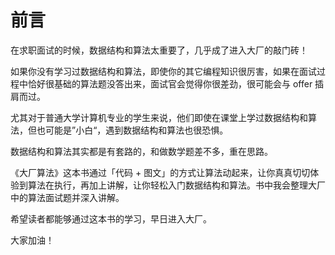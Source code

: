 # 前言

在求职面试的时候，数据结构和算法太重要了，几乎成了进入大厂的敲门砖！

如果你没有学习过数据结构和算法，即使你的其它编程知识很厉害，如果在面试过程中恰好很基础的算法题没答出来，面试官会觉得你很差劲，很可能会与 offer 插肩而过。

尤其对于普通大学计算机专业的学生来说，他们即使在课堂上学过数据结构和算法，但也可能是”小白“，遇到数据结构和算法也很恐惧。

数据结构和算法其实都是有套路的，和做数学题差不多，重在思路。

《大厂算法》这本书通过「代码 + 图文」的方式让算法动起来，让你真真切切体验到算法在执行，再加上讲解，让你轻松入门数据结构和算法。书中我会整理大厂中的算法面试题并深入讲解。

希望读者都能够通过这本书的学习，早日进入大厂。

大家加油！


<GongZhongHao></GongZhongHao>